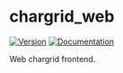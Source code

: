 # chargrid\_web

[![Version](https://img.shields.io/crates/v/chargrid_web.svg)](https://crates.io/crates/chargrid_web)
[![Documentation](https://docs.rs/chargrid_web/badge.svg)](https://docs.rs/chargrid_web)

Web chargrid frontend.

